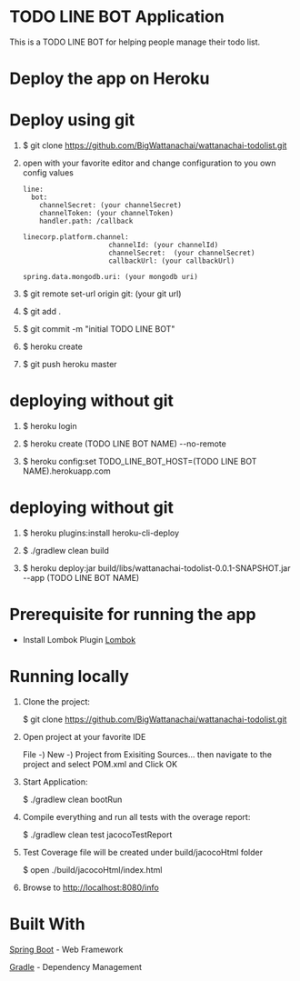 # TODO LINE BOT Application

This is a TODO LINE BOT for helping people manage their todo list.

# Deploy the app on Heroku

# Deploy using git
1. $ git clone https://github.com/BigWattanachai/wattanachai-todolist.git

2. open with your favorite editor and change configuration to you own config values
      
       line:
         bot:
           channelSecret: (your channelSecret)
           channelToken: (your channelToken)
           handler.path: /callback
       
       linecorp.platform.channel:
                            channelId: (your channelId)
                            channelSecret:  (your channelSecret)
                            callbackUrl: (your callbackUrl)
       
       spring.data.mongodb.uri: (your mongodb uri)
       
   
3. $ git remote set-url origin git: (your git url)

4. $ git add .

5. $ git commit -m "initial TODO LINE BOT"

6. $ heroku create

7. $ git push heroku master

# deploying without git

1. $ heroku login

2. $ heroku create (TODO LINE BOT NAME) --no-remote

4. $ heroku config:set TODO_LINE_BOT_HOST=(TODO LINE BOT NAME).herokuapp.com


# deploying without git

1. $ heroku plugins:install heroku-cli-deploy

2. $ ./gradlew clean build

3. $ heroku deploy:jar build/libs/wattanachai-todolist-0.0.1-SNAPSHOT.jar --app (TODO LINE BOT NAME)


# Prerequisite for running the app
 - Install Lombok Plugin  [Lombok](https://projectlombok.org/download.html) 
 
 

# Running locally 
1. Clone the project:
   
   $ git clone https://github.com/BigWattanachai/wattanachai-todolist.git

2. Open project at your favorite IDE
   
   File -) New -) Project from Exisiting Sources... then navigate to the project and select POM.xml and Click OK

4. Start Application:
  
   $ ./gradlew clean bootRun
  
5. Compile everything and run all tests with the overage report:
   
   $ ./gradlew clean test jacocoTestReport 
   
6. Test Coverage file will be created under build/jacocoHtml folder
  
   $  open ./build/jacocoHtml/index.html 

7. Browse to [http://localhost:8080/info](http://localhost:8080/info) 

# Built With
[Spring Boot](http://projects.spring.io/spring-boot/) - Web Framework

[Gradle](https://gradle.org/) - Dependency Management